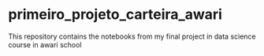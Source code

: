 # primeiro_projeto_carteira_awari
This repository contains the notebooks from my final project in data science course in awari school
